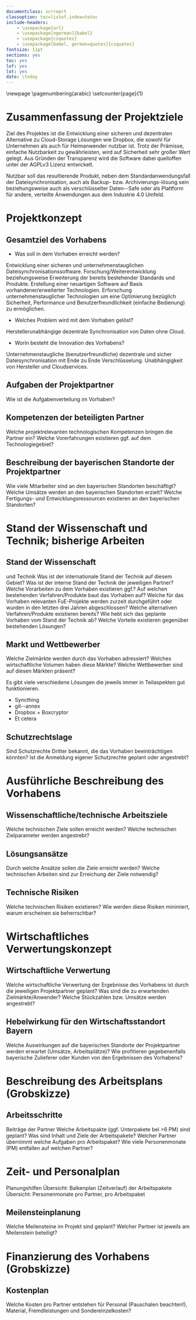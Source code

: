```yaml
---
documentclass: scrreprt
classoption: toc=listof,index=totoc 
include-headers:
    - \usepackage{url} 
    - \usepackage[ngerman]{babel}
    - \usepackage{csquotes}
    - \usepackage[babel, german=quotes]{csquotes}
fontsize: 11pt
sections: yes
toc: yes
lof: yes
lot: yes
date: \today
---
```


\newpage
\pagenumbering{arabic} 
\setcounter{page}{1}

# Zusammenfassung der Projektziele

Ziel des Projektes ist die Entwicklung einer sicheren und dezentralen
Alternative zu Cloud-Storage Lösungen wie Dropbox, die sowohl für Unternehmen
als auch für Heimanwender nutzbar ist. Trotz der Prämisse, einfache Nutzbarkeit
zu gewährleisten, wird auf Sicherheit sehr großer Wert gelegt.  Aus Gründen der
Transparenz wird die Software dabei quelloffen unter der AGPLv3 Lizenz
entwickelt. 

Nutzbar soll das resultierende Produkt, neben dem Standardanwendungsfall der
Dateisynchronisation, auch als Backup- bzw. Archivierungs-lösung sein
beziehungsweise auch als verschlüsselter Daten--Safe oder als Plattform für
andere, verteilte Anwendungen aus dem Industrie 4.0 Umfeld.

# Projektkonzept

## Gesamtziel des Vorhabens 

* Was soll in dem Vorhaben erreicht werden?  

Entwicklung einer sicheren und unternehmenstauglichen
Dateisynchronisationssoftware. Forschung/Weiterentwicklung beziehungsweise
Erweiterung der bereits bestehender Standards und Produkte. Erstellung einer neuartigen
Software auf Basis vorhandener/erweiterter Technologien. Erforschung
unternehmenstauglicher Technologien um eine Optimierung bezüglich Sicherheit,
Performance und Benutzerfreundlichkeit (einfache Bedienung) zu ermöglichen.

* Welches Problem wird mit dem Vorhaben gelöst?  

Herstellerunabhängige dezentrale Synchronisation von Daten ohne Cloud. 

* Worin besteht die Innovation des Vorhabens?

Unternehmenstaugliche (benutzerfreundliche) dezentrale und sicher
Dateisynchronisation  mit Ende zu Ende Verschlüsselung. Unabhängigkeit von
Hersteller und Cloudservices.

## Aufgaben der Projektpartner

Wie ist die Aufgabenverteilung im Vorhaben?

## Kompetenzen der beteiligten Partner

Welche projektrelevanten technologischen
Kompetenzen bringen die Partner ein?  Welche Vorerfahrungen existieren ggf. auf
dem Technologiegebiet?

## Beschreibung der bayerischen Standorte der Projektpartner

Wie viele Mitarbeiter sind an den bayerischen Standorten beschäftigt?  Welche
Umsätze werden an den bayerischen Standorten erzielt?  Welche Fertigungs- und
Entwicklungsressourcen existieren an den bayerischen Standorten?

# Stand der Wissenschaft und Technik; bisherige Arbeiten

## Stand der Wissenschaft

und Technik Was ist der internationale Stand der
Technik auf diesem Gebiet?  Was ist der interne Stand der Technik der jeweiligen
Partner?  Welche Vorarbeiten zu dem Vorhaben existieren ggf.?  Auf welchen
bestehenden Verfahren/Produkte baut das Vorhaben auf?  Welche für das Vorhaben
relevanten FuE-Projekte werden zurzeit durchgeführt oder wurden in den letzten
drei Jahren abgeschlossen?  Welche alternativen Verfahren/Produkte existieren
bereits?  Wie hebt sich das geplante Vorhaben vom Stand der Technik ab?  Welche
Vorteile existieren gegenüber bestehenden Lösungen?

## Markt und Wettbewerber

Welche Zielmärkte werden durch das Vorhaben
adressiert?  Welches wirtschaftliche Volumen haben diese Märkte?  Welche
Wettbewerber sind auf diesen Märkten präsent?

Es gibt viele verschiedene Lösungen die jeweils immer in Teilaspekten gut
funktionieren.

* Syncthing
* git--annex
* Dropbox + Boxcryptor
* Et cetera

## Schutzrechtslage

Sind Schutzrechte Dritter bekannt, die das Vorhaben
beeinträchtigen könnten?  Ist die Anmeldung eigener Schutzrechte geplant oder
angestrebt?

# Ausführliche Beschreibung des Vorhabens

## Wissenschaftliche/technische Arbeitsziele

Welche technischen Ziele sollen erreicht werden?  Welche technischen
Zielparameter werden angestrebt?

## Lösungsansätze

Durch welche Ansätze sollen die Ziele erreicht werden?
Welche technischen Arbeiten sind zur Erreichung der Ziele notwendig?

## Technische Risiken 

Welche technischen Risiken existieren?  Wie werden diese Risiken minimiert,
warum erscheinen sie beherrschbar?

# Wirtschaftliches Verwertungskonzept

## Wirtschaftliche Verwertung 

Welche wirtschaftliche Verwertung der Ergebnisse des Vorhabens ist durch die
jeweiligen Projektpartner geplant?  Was sind die zu erwartenden
Zielmärkte/Anwender?  Welche Stückzahlen bzw. Umsätze werden angestrebt?

## Hebelwirkung für den Wirtschaftsstandort Bayern

Welche Auswirkungen auf die bayerischen Standorte der Projektpartner
werden erwartet (Umsätze, Arbeitsplätze)?  Wie profitieren gegebenenfalls
bayerische Zulieferer oder Kunden von den Ergebnissen des Vorhabens?

# Beschreibung des Arbeitsplans (Grobskizze)

## Arbeitsschritte

Beiträge der Partner Welche Arbeitspakte (ggf. Unterpakete
bei >6 PM) sind geplant?  Was sind Inhalt und Ziele der Arbeitspakete?  Welcher
Partner übernimmt welche Aufgaben pro Arbeitspaket?  Wie viele Personenmonate
(PM) entfallen auf welchen Partner?

# Zeit- und Personalplan

Planungshilfen Übersicht: Balkenplan (Zeitverlauf)
der Arbeitspakete Übersicht: Personenmonate pro Partner, pro Arbeitspaket

## Meilensteinplanung

Welche Meilensteine im Projekt sind geplant?  Welcher
Partner ist jeweils am Meilenstein beteiligt?

# Finanzierung des Vorhabens (Grobskizze)

## Kostenplan 

Welche Kosten pro Partner entstehen für Personal (Pauschalen beachten!),
Material, Fremdleistungen und Sondereinzelkosten?
